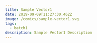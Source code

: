 ```yaml
---
title: Sample Vector1
date: 2019-09-09T11:27:30.462Z
image: /comics/sample-vector1.svg
tags:
  - batch1
description: Sample Vector1 Description
---
```



